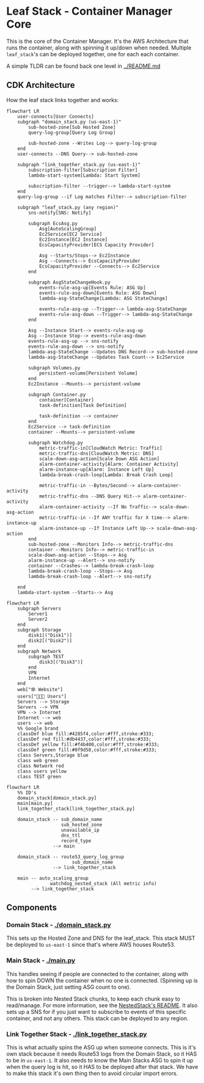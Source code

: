 # Leaf Stack - Container Manager Core

This is the core of the Container Manager. It's the AWS Architecture that runs the container, along with spinning it up/down when needed. Multiple `leaf_stack`'s can be deployed together, one for each each container.

A simple TLDR can be found back one level in [../README.md](../README.md#leaf-stack-summary)

## CDK Architecture

How the leaf stack links together and works:

```mermaid
flowchart LR
    user-connects[User Connects]
    subgraph "domain_stack.py (us-east-1)"
        sub-hosted-zone[Sub Hosted Zone]
        query-log-group[Query Log Group]

        sub-hosted-zone --Writes Log--> query-log-group
    end
    user-connects --DNS Query--> sub-hosted-zone

    subgraph "link_together_stack.py (us-east-1)"
        subscription-filter[Subscription Filter]
        lambda-start-system[Lambda: Start System]

        subscription-filter --trigger--> lambda-start-system
    end
    query-log-group --if Log matches Filter--> subscription-filter

    subgraph "leaf_stack.py (any region)"
        sns-notify[SNS: Notify]

        subgraph EcsAsg.py
            Asg[AutoScalingGroup]
            Ec2Service[EC2 Service]
            Ec2Instance[EC2 Instance]
            EcsCapacityProvider[ECS Capacity Provider]

            Asg --Starts/Stops--> Ec2Instance
            Asg --Connects--> EcsCapacityProvider
            EcsCapacityProvider --Connects--> Ec2Service
        end

        subgraph AsgStateChangeHook.py
            events-rule-asg-up[Events Rule: ASG Up]
            events-rule-asg-down[Events Rule: ASG Down]
            lambda-asg-StateChange[Lambda: ASG StateChange]

            events-rule-asg-up --Trigger--> lambda-asg-StateChange
            events-rule-asg-down --Trigger--> lambda-asg-StateChange
        end

        Asg --Instance Start--> events-rule-asg-up
        Asg --Instance Stop--> events-rule-asg-down
        events-rule-asg-up --> sns-notify
        events-rule-asg-down --> sns-notify
        lambda-asg-StateChange --Updates DNS Record--> sub-hosted-zone
        lambda-asg-StateChange --Updates Task Count--> Ec2Service

        subgraph Volumes.py
            persistent-volume[Persistent Volume]
        end
        Ec2Instance --Mounts--> persistent-volume

        subgraph Container.py
            container[Container]
            task-definition[Task Definition]

            task-definition --> container
        end
        Ec2Service --> task-definition
        container --Mounts--> persistent-volume

        subgraph Watchdog.py
            metric-traffic-in[CloudWatch Metric: Traffic]
            metric-traffic-dns[CloudWatch Metric: DNS]
            scale-down-asg-action[Scale Down ASG Action]
            alarm-container-activity[Alarm: Container Activity]
            alarm-instance-up[Alarm: Instance Left Up]
            lambda-break-crash-loop[Lambda: Break Crash Loop]

            metric-traffic-in --Bytes/Second--> alarm-container-activity
            metric-traffic-dns --DNS Query Hit--> alarm-container-activity
            alarm-container-activity --If No Traffic--> scale-down-asg-action
            metric-traffic-in --If ANY traffic for X time--> alarm-instance-up
            alarm-instance-up --If Instance Left Up--> scale-down-asg-action
        end
        sub-hosted-zone --Monitors Info--> metric-traffic-dns
        container --Monitors Info--> metric-traffic-in
        scale-down-asg-action --Stops--> Asg
        alarm-instance-up --Alert--> sns-notify
        container --Crashes--> lambda-break-crash-loop
        lambda-break-crash-loop --Stops--> Asg
        lambda-break-crash-loop --Alert--> sns-notify

    end
    lambda-start-system --Starts--> Asg
```

```mermaid
flowchart LR
    subgraph Servers
        Server1
        Server2
    end
    subgraph Storage
        disk1[("Disk1")]
        disk2[("Disk2")]
    end
    subgraph Network
        subgraph TEST
            disk3[("Disk3")]
        end
        VPN
        Internet
    end
    web["🕸️ Website"]
    users["🧑‍🤝‍🧑 Users"]
    Servers --> Storage
    Servers --> VPN
    VPN --> Internet
    Internet --> web
    users --> web
    %% Google brand
    classDef blue fill:#4285f4,color:#fff,stroke:#333;
    classDef red fill:#db4437,color:#fff,stroke:#333;
    classDef yellow fill:#f4b400,color:#fff,stroke:#333;
    classDef green fill:#0f9d58,color:#fff,stroke:#333;
    class Servers,Storage blue
    class web green
    class Network red
    class users yellow
    class TEST green
```

```mermaid
flowchart LR
    %% ID's
    domain_stack[domain_stack.py]
    main[main.py]
    link_together_stack[link_together_stack.py]

    domain_stack -- sub_domain_name
                    sub_hosted_zone
                    unavailable_ip
                    dns_ttl
                    record_type
                 --> main

    domain_stack -- route53_query_log_group
                        sub_domain_name
                 --> link_together_stack

    main -- auto_scaling_group
                watchdog_nested_stack (All metric info)
         --> link_together_stack
```

## Components

### Domain Stack - [./domain_stack.py](./domain_stack.py)

This sets up the Hosted Zone and DNS for the leaf_stack. This stack MUST be deployed to `us-east-1` since that's where AWS houses Route53.

### Main Stack - [./main.py](./main.py)

This handles seeing if people are connected to the container, along with how to spin DOWN the container when no one is connected. (Spinning up is the Domain Stack, just setting ASG count to one).

This is broken into Nested Stack chunks, to keep each chunk easy to read/manage. For more information, see the [NestedStack's README](./NestedStacks/README.md). It also sets up a SNS for if you just want to subscribe to events of this specific container, and not any others. This stack can be deployed to any region.

### Link Together Stack - [./link_together_stack.py](./link_together_stack.py)

This is what actually spins the ASG up when someone connects. This is it's own stack because it needs Route53 logs from the Domain Stack, so it HAS to be in `us-east-1`. It also needs to know the Main Stacks ASG to spin it up when the query log is hit, so it HAS to be deployed after that stack. We have to make this stack it's own thing then to avoid circular import errors.
